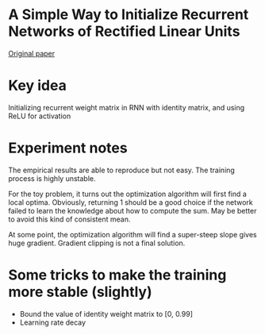 # A Simple Way to Initialize Recurrent Networks of Rectified Linear Units

[Original paper](http://arxiv.org/abs/1504.00941)

# Key idea

Initializing recurrent weight matrix in RNN with identity matrix, and using ReLU for activation

# Experiment notes

The empirical results are able to reproduce but not easy. The training process is highly unstable.

For the toy problem, it turns out the optimization algorithm will first find a local optima. Obviously, returning 1 should be a good choice if the network failed to learn the knowledge about how to compute the sum. May be better to avoid this kind of consistent mean.

At some point, the optimization algorithm will find a super-steep slope gives huge gradient. Gradient clipping is not a final solution.

# Some tricks to make the training more stable (slightly)

- Bound the value of identity weight matrix to [0, 0.99]
- Learning rate decay